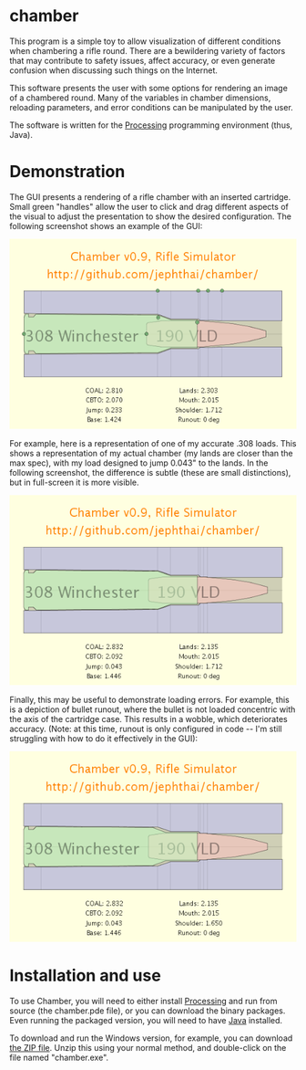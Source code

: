 chamber
=======

This program is a simple toy to allow visualization of different
conditions when chambering a rifle round.  There are a bewildering
variety of factors that may contribute to safety issues, affect
accuracy, or even generate confusion when discussing such things on
the Internet.

This software presents the user with some options for rendering an
image of a chambered round.  Many of the variables in chamber
dimensions, reloading parameters, and error conditions can be
manipulated by the user. 

The software is written for the [Processing](http://www.processing.org)
programming environment (thus, Java).

Demonstration
=============

The GUI presents a rendering of a rifle chamber with an inserted
cartridge.  Small green "handles" allow the user to click and drag
different aspects of the visual to adjust the presentation to show the
desired configuration.  The following screenshot shows an example of
the GUI:

![GUI Sample](docs/gui.png)

For example, here is a representation of one of my accurate .308
loads.  This shows a representation of my actual chamber (my lands are
closer than the max spec), with my load designed to jump 0.043" to the
lands.  In the following screenshot, the difference is subtle (these
are small distinctions), but in full-screen it is more visible.

![One of my loads](docs/sample-2.png)

Finally, this may be useful to demonstrate loading errors.  For
example, this is a depiction of bullet runout, where the bullet is not
loaded concentric with the axis of the cartridge case.  This results
in a wobble, which deteriorates accuracy.  (Note: at this time, runout
is only configured in code -- I'm still struggling with how to do it
effectively in the GUI):

![Bullet runout](docs/sample-3.png)

Installation and use
====================

To use Chamber, you will need to either install
[Processing](http://www.processing.org/) and run from source (the
chamber.pde file), or you can download the binary packages.  Even
running the packaged version, you will need to have
[Java](http://www.java.com/) installed.

To download and run the Windows version, for example, you can download
[the ZIP file](chamber-v0.9.zip).  Unzip this using your normal
method, and double-click on the file named "chamber.exe".